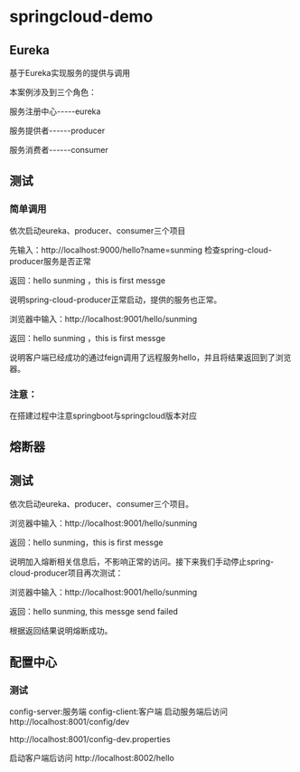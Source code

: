 # springcloud-demo
## Eureka
基于Eureka实现服务的提供与调用

本案例涉及到三个角色：

服务注册中心-----eureka

服务提供者------producer

服务消费者------consumer

## 测试
### 简单调用
依次启动eureka、producer、consumer三个项目

先输入：http://localhost:9000/hello?name=sunming 检查spring-cloud-producer服务是否正常

返回：hello sunming ，this is first messge

说明spring-cloud-producer正常启动，提供的服务也正常。

浏览器中输入：http://localhost:9001/hello/sunming 

返回：hello sunming ，this is first messge

说明客户端已经成功的通过feign调用了远程服务hello，并且将结果返回到了浏览器。

### 注意：
在搭建过程中注意springboot与springcloud版本对应

## 熔断器
## 测试
   依次启动eureka、producer、consumer三个项目。
   
   浏览器中输入：http://localhost:9001/hello/sunming
   
   返回：hello sunming，this is first messge
   
   说明加入熔断相关信息后，不影响正常的访问。接下来我们手动停止spring-cloud-producer项目再次测试：
   
   浏览器中输入：http://localhost:9001/hello/sunming
   
   返回：hello sunming, this messge send failed
   
   根据返回结果说明熔断成功。

## 配置中心
### 测试

config-server:服务端
config-client:客户端
启动服务端后访问
http://localhost:8001/config/dev

http://localhost:8001/config-dev.properties

启动客户端后访问
http://localhost:8002/hello